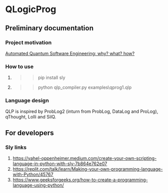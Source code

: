 # QLogicProg

## Preliminary documentation

### Project motivation
[Automated Quantum Software Engineering: why? what? how?](https://arxiv.org/abs/2212.00619)

### How to use
1. >> pip install sly
2. >> python qlp_compiler.py examples\qprog1.qlp

### Language design
QLP is inspired by ProbLog2 (inturn from ProbLog, DataLog and ProLog), qThought, Lolli and SilQ.

## For developers

### Sly links
1. https://yahel-oppenheimer.medium.com/create-your-own-scripting-language-in-python-with-sly-7b864e762e07
2. https://replit.com/talk/learn/Making-your-own-programming-language-with-Python/45767
3. https://www.geeksforgeeks.org/how-to-create-a-programming-language-using-python/

